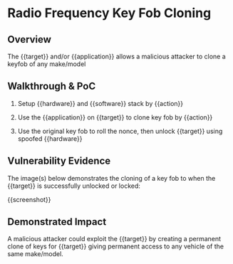 # Radio Frequency Key Fob Cloning

## Overview

<!--
Provide a 1-2 sentence description - see http://cveproject.github.io/docs/content/key-details-phrasing.pdf for tips

This format is a good guide:
[VULNTYPE] in [COMPONENT] in [APPLICATION] allows [ATTACKER] to [IMPACT] via [VECTOR] 
-->

The {{target}} and/or {{application}} allows a malicious attacker to clone a keyfob of any make/model

## Walkthrough & PoC

<!--
Provide a step-by-step walkthrough on how to access the vulnerable injection point, and how to exploit the vulnerability.
Adding a dot-pointed walkthrough with relevant screenshots will speed triage time and result in faster rewards!
-->

1. Setup {{hardware}} and {{software}} stack by {{action}}

1. Use the {{application}} on {{target}} to clone key fob by {{action}}

1. Use the original key fob to roll the nonce, then unlock {{target}} using spoofed {{hardware}} 


## Vulnerability Evidence

<!--
Your submission MUST include evidence of the vulnerability and not be theoretical in nature.

For an infotainment vulnerability, please include detailed instructions that can be followed to easily demonstrate and reproduce the issue. 
-->

The image(s) below demonstrates the cloning of a key fob to when the {{target}} is successfully unlocked or locked:

{{screenshot}}

## Demonstrated Impact

<!--
Attempt to completely stop the vehicle for functioning if the infotainment system controls mechanical aspect of the vehicle. If this is possible, provide a full proof-of-concept here.
--> 

A malicious attacker could exploit the {{target}} by creating a permanent clone of keys for {{target}} giving permanent access to any vehicle of the same make/model.

